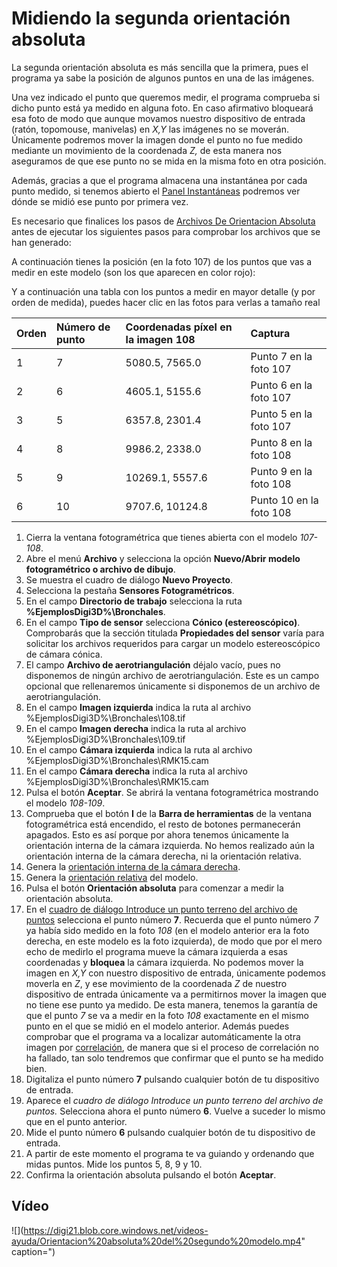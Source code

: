# Midiendo la segunda orientación absoluta

La segunda orientación absoluta es más sencilla que la primera, pues el programa ya sabe la posición de algunos puntos en una de las imágenes.

Una vez indicado el punto que queremos medir, el programa comprueba si dicho punto está ya medido en alguna foto. En caso afirmativo bloqueará esa foto de modo que aunque movamos nuestro dispositivo de entrada \(ratón, topomouse, manivelas\) en _X,Y_ las imágenes no se moverán. Únicamente podremos mover la imagen donde el punto no fue medido mediante un movimiento de la coordenada _Z,_ de esta manera nos aseguramos de que ese punto no se mida en la misma foto en otra posición.

Además, gracias a que el programa almacena una instantánea por cada punto medido, si tenemos abierto el [Panel Instantáneas](https://github.com/digi21/docs/tree/7fc627c885c16fb88afc7cc05a6df2a2f4a54563/digi3d-net/primeros-pasos/comenzando-a-utilizar-digi3d.net/comenzando-con-la-ventana-fotogrametrica/sensor-camara-conica/untitled-11/orientacion-absoluta/PanelInstantaneas.html) podremos ver dónde se midió ese punto por primera vez.

Es necesario que finalices los pasos de [Archivos De Orientacion Absoluta](https://github.com/digi21/docs/tree/7fc627c885c16fb88afc7cc05a6df2a2f4a54563/digi3d-net/primeros-pasos/comenzando-a-utilizar-digi3d.net/comenzando-con-la-ventana-fotogrametrica/sensor-camara-conica/untitled-11/orientacion-absoluta/ArchivosDeOrientacionAbsoluta.html) antes de ejecutar los siguientes pasos para comprobar los archivos que se han generado:

A continuación tienes la posición \(en la foto 107\) de los puntos que vas a medir en este modelo \(son los que aparecen en color rojo\):

Y a continuación una tabla con los puntos a medir en mayor detalle \(y por orden de medida\), puedes hacer clic en las fotos para verlas a tamaño real

| Orden | Número de punto | Coordenadas píxel en la imagen 108 | Captura |
| :--- | :--- | :--- | :--- |
| 1 | 7 | 5080.5, 7565.0 | Punto 7 en la foto 107 |
| 2 | 6 | 4605.1, 5155.6 | Punto 6 en la foto 107 |
| 3 | 5 | 6357.8, 2301.4 | Punto 5 en la foto 107 |
| 4 | 8 | 9986.2, 2338.0 | Punto 8 en la foto 108 |
| 5 | 9 | 10269.1, 5557.6 | Punto 9 en la foto 108 |
| 6 | 10 | 9707.6, 10124.8 | Punto 10 en la foto 108 |

1. Cierra la ventana fotogramétrica que tienes abierta con el modelo _107-108_.
2. Abre el menú **Archivo** y selecciona la opción **Nuevo/Abrir modelo fotogramétrico o archivo de dibujo**.
3. Se muestra el cuadro de diálogo **Nuevo Proyecto**.
4. Selecciona la pestaña **Sensores Fotogramétricos**.
5. En el campo **Directorio de trabajo** selecciona la ruta **%EjemplosDigi3D%\Bronchales**.
6. En el campo **Tipo de sensor** selecciona **Cónico \(estereoscópico\)**. Comprobarás que la sección titulada **Propiedades del sensor** varía para solicitar los archivos requeridos para cargar un modelo estereoscópico de cámara cónica.      
7. El campo **Archivo de aerotriangulación** déjalo vacío, pues no disponemos de ningún archivo de aerotriangulación. Este es un campo opcional que rellenaremos únicamente si disponemos de un archivo de aerotriangulación.
8. En el campo **Imagen izquierda** indica la ruta al archivo %EjemplosDigi3D%\Bronchales\108.tif
9. En el campo **Imagen derecha** indica la ruta al archivo %EjemplosDigi3D%\Bronchales\109.tif
10. En el campo **Cámara izquierda** indica la ruta al archivo %EjemplosDigi3D%\Bronchales\RMK15.cam
11. En el campo **Cámara derecha** indica la ruta al archivo %EjemplosDigi3D%\Bronchales\RMK15.cam
12. Pulsa el botón **Aceptar**. Se abrirá la ventana fotogramétrica mostrando el modelo _108-109_.
13. Comprueba que el botón **I** de la **Barra de herramientas** de la ventana fotogramétrica está encendido, el resto de botones permanecerán apagados. Esto es así porque por ahora tenemos únicamente la orientación interna de la cámara izquierda. No hemos realizado aún la orientación interna de la cámara derecha, ni la orientación relativa.
14. Genera la [orientación interna de la cámara derecha](https://github.com/digi21/docs/tree/7fc627c885c16fb88afc7cc05a6df2a2f4a54563/digi3d-net/primeros-pasos/comenzando-a-utilizar-digi3d.net/comenzando-con-la-ventana-fotogrametrica/sensor-camara-conica/untitled-11/orientacion-absoluta/OrientacionInternaDeLaCamaraDerecha.html).
15. Genera la [orientación relativa](https://github.com/digi21/docs/tree/7fc627c885c16fb88afc7cc05a6df2a2f4a54563/digi3d-net/primeros-pasos/comenzando-a-utilizar-digi3d.net/comenzando-con-la-ventana-fotogrametrica/sensor-camara-conica/untitled-11/orientacion-absoluta/MidiendoLaOrientacionRelativaAutomaticamente.html) del modelo.
16. Pulsa el botón **Orientación absoluta** para comenzar a medir la orientación absoluta.
17. En el [cuadro de diálogo Introduce un punto terreno del archivo de puntos](https://github.com/digi21/docs/tree/7fc627c885c16fb88afc7cc05a6df2a2f4a54563/digi3d-net/primeros-pasos/comenzando-a-utilizar-digi3d.net/comenzando-con-la-ventana-fotogrametrica/sensor-camara-conica/untitled-11/orientacion-absoluta/CuadroDeDialogoIntroduceUnPuntoTerrenoDelArchivoDePuntos.html) selecciona el punto número **7**. Recuerda que el punto número _7_ ya había sido medido en la foto _108_ \(en el modelo anterior era la foto derecha, en este modelo es la foto izquierda\), de modo que por el mero echo de medirlo el programa mueve la cámara izquierda a esas coordenadas y **bloquea** la cámara izquierda. No podemos mover la imagen en _X,Y_ con nuestro dispositivo de entrada, únicamente podemos moverla en _Z_, y ese movimiento de la coordenada _Z_ de nuestro dispositivo de entrada únicamente va a permitirnos mover la imagen que no tiene ese punto ya medido. De esta manera, tenemos la garantía de que el punto _7_ se va a medir en la foto _108_ exactamente en el mismo punto en el que se midió en el modelo anterior. Además puedes comprobar que el programa va a localizar automáticamente la otra imagen por [correlación](midiendo-segunda-orientacion-absoluta.md), de manera que si el proceso de correlación no ha fallado, tan solo tendremos que confirmar que el punto se ha medido bien.
18. Digitaliza el punto número **7** pulsando cualquier botón de tu dispositivo de entrada.
19. Aparece el _cuadro de diálogo Introduce un punto terreno del archivo de puntos._ Selecciona ahora el punto número **6**. Vuelve a suceder lo mismo que en el punto anterior.
20. Mide el punto número **6** pulsando cualquier botón de tu dispositivo de entrada.
21. A partir de este momento el programa te va guiando y ordenando que midas puntos. Mide los puntos 5, 8, 9 y 10.
22. Confirma la orientación absoluta pulsando el botón **Aceptar**.

## Vídeo

![](https://digi21.blob.core.windows.net/videos-ayuda/Orientacion%20absoluta%20del%20segundo%20modelo.mp4" caption=")

